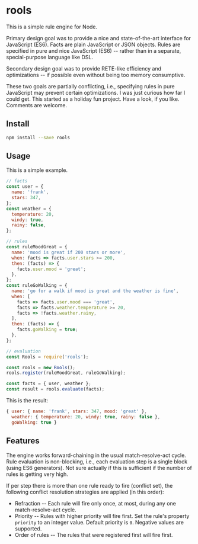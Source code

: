 # rools

This is a simple rule engine for Node.

Primary design goal was to provide a nice and state-of-the-art interface for JavaScript (ES6).
Facts are plain JavaScript or JSON objects.
Rules are specified in pure and nice JavaScript (ES6) --
rather than in a separate, special-purpose language like DSL.

Secondary design goal was to provide RETE-like efficiency and optimizations -- if possible even without being too memory consumptive.

These two goals are partially conflicting, i.e., specifying rules in pure JavaScript may prevent certain optimizations.
I was just curious how far I could get.
This started as a holiday fun project.
Have a look, if you like. Comments are welcome.

## Install

```bash
npm install --save rools
```

## Usage

This is a simple example.

```js
// facts
const user = {
  name: 'frank',
  stars: 347,
};
const weather = {
  temperature: 20,
  windy: true,
  rainy: false,
};

// rules
const ruleMoodGreat = {
  name: 'mood is great if 200 stars or more',
  when: facts => facts.user.stars >= 200,
  then: (facts) => {
    facts.user.mood = 'great';
  },
};
const ruleGoWalking = {
  name: 'go for a walk if mood is great and the weather is fine',
  when: [
    facts => facts.user.mood === 'great',
    facts => facts.weather.temperature >= 20,
    facts => !facts.weather.rainy,
  ],
  then: (facts) => {
    facts.goWalking = true;
  },
};

// evaluation
const Rools = require('rools');

const rools = new Rools();
rools.register(ruleMoodGreat, ruleGoWalking);

const facts = { user, weather };
const result = rools.evaluate(facts);
```
This is the result:
```js
{ user: { name: 'frank', stars: 347, mood: 'great' },
  weather: { temperature: 20, windy: true, rainy: false },
  goWalking: true }
```

## Features

The engine works forward-chaining in the usual match-resolve-act cycle.
Rule evaluation is non-blocking, i.e., each evaluation step is a single block (using ES6 generators).
Not sure actually if this is sufficient if the number of rules is getting very high.

If per step there is more than one rule ready to fire (conflict set), the following conflict resolution strategies are applied (in this order):
 * Refraction -- Each rule will fire only once, at most, during any one match-resolve-act cycle.
 * Priority -- Rules with higher priority will fire first. Set the rule's property `priority` to an integer value. Default priority is `0`. Negative values are supported.
 * Order of rules -- The rules that were registered first will fire first.
